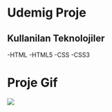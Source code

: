 


<h1> Udemig Proje  </h1>

<h2>Kullanilan Teknolojiler</h2>

-HTML
-HTML5
-CSS
-CSS3


<h1>Proje Gif</h1>

<img src="web-dizaynı.gif">
